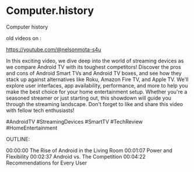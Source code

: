 # Computer.history
Computer history 


old videos on :

https://youtube.com/@nelsonmota-s4u

In this exciting video, we dive deep into the world of streaming devices as we compare Android TV with its toughest competitors! Discover the pros and cons of Android Smart TVs and Android TV boxes, and see how they stack up against alternatives like Roku, Amazon Fire TV, and Apple TV. We'll explore user interfaces, app availability, performance, and more to help you make the best choice for your home entertainment setup. Whether you're a seasoned streamer or just starting out, this showdown will guide you through the streaming landscape. Don't forget to like and share this video with fellow tech enthusiasts! 

#AndroidTV #StreamingDevices #SmartTV #TechReview #HomeEntertainment

OUTLINE: 

00:00:00 The Rise of Android in the Living Room
00:01:07 Power and Flexibility
00:02:37 Android vs. The Competition
00:04:22 Recommendations for Every User




